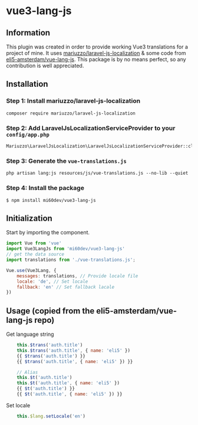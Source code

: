 # vue3-lang-js

## Information

This plugin was created in order to provide working Vue3 translations for a project of mine. It uses [mariuzzo/laravel-js-localization](https://github.com/rmariuzzo/Laravel-JS-Localization) & some code from [eli5-amsterdam/vue-lang-js](https://github.com/eli5-amsterdam/vue-lang-js). This package is by no means perfect, so any contribution is well appreciated.

## Installation

### Step 1: Install mariuzzo/laravel-js-localization
```
composer require mariuzzo/laravel-js-localization
```
### Step 2: Add LaravelJsLocalizationServiceProvider to your `config/app.php`
```
Mariuzzo\LaravelJsLocalization\LaravelJsLocalizationServiceProvider::class
```

### Step 3: Generate the `vue-translations.js`
```
php artisan lang:js resources/js/vue-translations.js --no-lib --quiet
```

### Step 4: Install the package
```
$ npm install mi60dev/vue3-lang-js
```

## Initialization

Start by importing the component.

```javascript
import Vue from 'vue'
import Vue3LangJs from 'mi60dev/vue3-lang-js'
// get the data source
import translations from './vue-translations.js';

Vue.use(Vue3Lang, {
    messages: translations, // Provide locale file
    locale: 'de', // Set locale
    fallback: 'en' // Set fallback lacale
})
```

## Usage (copied from the eli5-amsterdam/vue-lang-js repo)

Get language string
```javascript
    this.$trans('auth.title')
    this.$trans('auth.title', { name: 'eli5' })
    {{ $trans('auth.title') }}
    {{ $trans('auth.title', { name: 'eli5' }) }}

    // Alias
    this.$t('auth.title')
    this.$t('auth.title', { name: 'eli5' })
    {{ $t('auth.title') }}
    {{ $t('auth.title', { name: 'eli5' }) }}
```

Set locale
```javascript
    this.$lang.setLocale('en')
```
